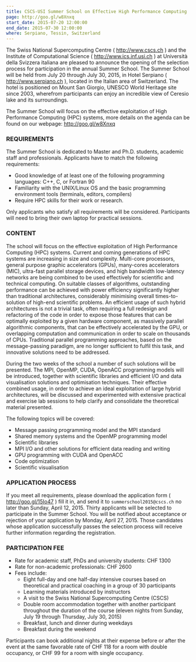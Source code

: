 ```yaml
---
title: CSCS-USI Summer School on Effective High Performance Computing
page: http://goo.gl/w8Xnxq
start_date: 2015-07-20 12:00:00
end_date: 2015-07-30 12:00:00
where: Serpiano, Tessin, Switzerland
---
```


The Swiss National Supercomputing Centre ( <http://www.cscs.ch> ) and
the Institute of Computational Science ( <http://www.ics.inf.usi.ch> )
at Universit&agrave; della Svizzera italiana are pleased to announce
the opening of the selection process for participation in the annual
Summer School. The Summer School will be held from July 20 through
July 30, 2015, in Hotel Serpiano ( <http://www.serpiano.ch> ), located
in the Italian area of Switzerland. The hotel is positioned on Mount
San Giorgio, UNESCO World Heritage site since 2003, wherefrom
participants can enjoy an incredible view of Ceresio lake and its
surroundings.

The Summer School will focus on the effective exploitation of High Performance
Computing (HPC) systems, more details on the agenda can be found on our
webpage: <http://goo.gl/w8Xnxq>

### REQUIREMENTS

The Summer School is dedicated to Master and Ph.D. students, academic staff and professionals. Applicants have to match the following requirements:

- Good knowledge of at least one of the following programming languages: C++, C, or Fortran 90
- Familiarity with the UNIX/Linux OS and the basic programming environment tools (terminals, editors, compilers)
- Require HPC skills for their work or research.

Only applicants who satisfy all requirements will be considered. Participants
will need to bring their own laptop for practical sessions.

### CONTENT

The school will focus on the effective exploitation of High Performance
Computing (HPC) systems. Current and coming generations of HPC systems are
increasing in size and complexity. Multi-core processors, general purpose
graphic accelerators (GPUs), many-cores accelerators (MIC), ultra-fast parallel
storage devices, and high bandwidth low-latency networks are being combined to
be used effectively for scientific and technical computing. On suitable classes
of algorithms, outstanding performance can be achieved with power efficiency
significantly higher than traditional architectures, considerably minimising
overall times-to-solution of high-end scientific problems. An efficient usage
of such hybrid architectures is not a trivial task, often requiring a full
redesign and refactoring of the code in order to expose those features that can
be optimally exploited by a given hardware component, as massively parallel
algorithmic components, that can be effectively accelerated by the GPU, or
overlapping computation and communication in order to scale on thousands of
CPUs. Traditional parallel programming approaches, based on the message-passing
paradigm, are no longer sufficient to fulfil this task, and innovative
solutions need to be addressed.

During the two weeks of the school a number of such solutions will be
presented. The MPI, OpenMP, CUDA, OpenACC programming models will be
introduced, together with scientific libraries and efficient I/O and data
visualisation solutions and optimisation techniques. Their effective combined
usage, in order to achieve an ideal exploitation of large hybrid architectures,
will be discussed and experimented with extensive practical and exercise lab
sessions to help clarify and consolidate the theoretical material presented.

The following topics will be covered:

- Message passing programming model and the MPI standard
- Shared memory systems and the OpenMP programming model
- Scientific libraries
- MPI I/O and other solutions for efficient data reading and writing
- GPU programming with CUDA and OpenACC
- Code optimization
- Scientific visualisation

### APPLICATION PROCESS

If you meet all requirements, please download the application form
( <http://goo.gl/15Io47> ) fill it in, and send it to `summerschool2015@cscs.ch` no later
than Sunday, April 12, 2015. Thirty applicants will be selected to participate
in the Summer School. You will be notified about acceptance or rejection of
your application by Monday, April 27, 2015. Those candidates whose application
successfully passes the selection process will receive further information
regarding the registration.

### PARTICIPATION FEE

- Rate for academic staff, PhDs and university students: CHF 1300
- Rate for non-academic professionals: CHF 2600
- Fees include:
  - Eight full-day and one half-day intensive courses based on theoretical and practical coaching in a group of 30 participants
  - Learning materials introduced by instructors
  - A visit to the Swiss National Supercomputing Centre (CSCS)
  - Double room accommodation together with another participant throughout the duration of the course (eleven nights from Sunday, July 19 through Thursday, July 30, 2015)
  - Breakfast, lunch and dinner during weekdays
  - Breakfast during the weekend

Participants can book additional nights at their expense before or after the
event at the same favorable rate of CHF 118 for a room with double occupancy,
or CHF 99 for a room with single occupancy.

